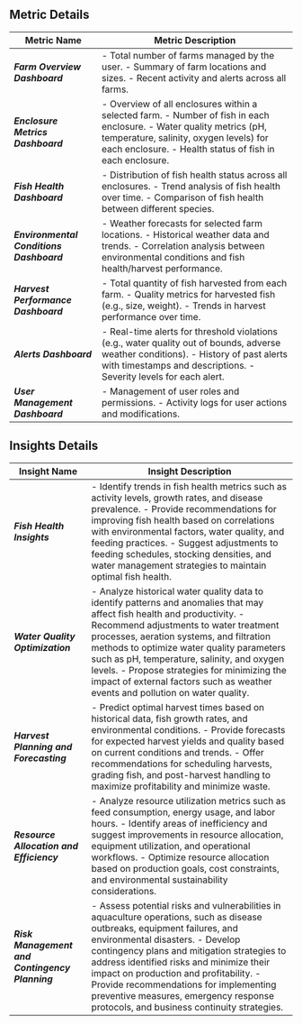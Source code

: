 ## Metric Details

| Metric Name                      | Metric Description                                                                                                                                                                      |
| ------------------------------- | -------------------------------------------------------------------------------------------------------------------------------------------------------------------------------------- | 
| ***Farm Overview Dashboard***   | - Total number of farms managed by the user. - Summary of farm locations and sizes. - Recent activity and alerts across all farms.                                                    | 
| ***Enclosure Metrics Dashboard*** | - Overview of all enclosures within a selected farm. - Number of fish in each enclosure. - Water quality metrics (pH, temperature, salinity, oxygen levels) for each enclosure. - Health status of fish in each enclosure. |
| ***Fish Health Dashboard***     | - Distribution of fish health status across all enclosures. - Trend analysis of fish health over time. - Comparison of fish health between different species.                         |
| ***Environmental Conditions Dashboard*** | - Weather forecasts for selected farm locations. - Historical weather data and trends. - Correlation analysis between environmental conditions and fish health/harvest performance.  |
| ***Harvest Performance Dashboard*** | - Total quantity of fish harvested from each farm. - Quality metrics for harvested fish (e.g., size, weight). - Trends in harvest performance over time.                                 |
| ***Alerts Dashboard***          | - Real-time alerts for threshold violations (e.g., water quality out of bounds, adverse weather conditions). - History of past alerts with timestamps and descriptions. - Severity levels for each alert.                                    |
| ***User Management Dashboard***  | - Management of user roles and permissions. - Activity logs for user actions and modifications.                                                                                        |

## Insights Details

| Insight Name                       | Insight Description                                                                                                                                                                                                  |
| ---------------------------------- | ------------------------------------------------------------------------------------------------------------------------------------------------------------------------------------------------------------------ | 
| ***Fish Health Insights***         | - Identify trends in fish health metrics such as activity levels, growth rates, and disease prevalence. - Provide recommendations for improving fish health based on correlations with environmental factors, water quality, and feeding practices. - Suggest adjustments to feeding schedules, stocking densities, and water management strategies to maintain optimal fish health. | 
| ***Water Quality Optimization***   | - Analyze historical water quality data to identify patterns and anomalies that may affect fish health and productivity. - Recommend adjustments to water treatment processes, aeration systems, and filtration methods to optimize water quality parameters such as pH, temperature, salinity, and oxygen levels. - Propose strategies for minimizing the impact of external factors such as weather events and pollution on water quality. |
| ***Harvest Planning and Forecasting*** | - Predict optimal harvest times based on historical data, fish growth rates, and environmental conditions. - Provide forecasts for expected harvest yields and quality based on current conditions and trends. - Offer recommendations for scheduling harvests, grading fish, and post-harvest handling to maximize profitability and minimize waste. |
| ***Resource Allocation and Efficiency*** | - Analyze resource utilization metrics such as feed consumption, energy usage, and labor hours. - Identify areas of inefficiency and suggest improvements in resource allocation, equipment utilization, and operational workflows. - Optimize resource allocation based on production goals, cost constraints, and environmental sustainability considerations. |
| ***Risk Management and Contingency Planning*** | - Assess potential risks and vulnerabilities in aquaculture operations, such as disease outbreaks, equipment failures, and environmental disasters. - Develop contingency plans and mitigation strategies to address identified risks and minimize their impact on production and profitability. - Provide recommendations for implementing preventive measures, emergency response protocols, and business continuity strategies. |
